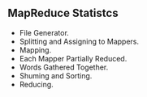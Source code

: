 ## MapReduce Statistcs

- File Generator.
- Splitting and Assigning to Mappers.
- Mapping.
- Each Mapper Partially Reduced.
- Words Gathered Together.
- Shuming and Sorting.
- Reducing.
